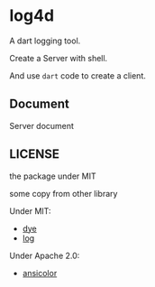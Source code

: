 # log4d

A dart logging tool.

Create a Server with shell.

And use `dart` code to create a client.

## Document

Server document



## LICENSE

the package under MIT

some copy from other library

Under MIT:

- [dye](https://github.com/Andruj/dye)
- [log](https://github.com/Andruj/log)

Under Apache 2.0:

- [ansicolor](https://pub.dartlang.org/packages/ansicolor)